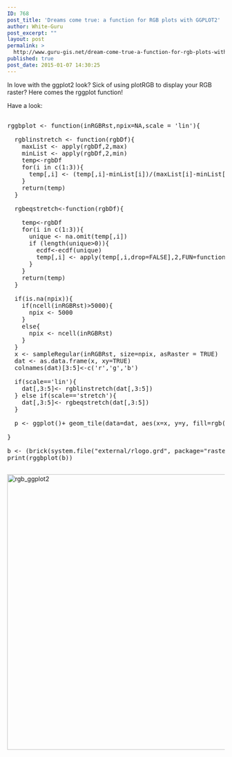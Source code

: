 ```yaml
---
ID: 768
post_title: 'Dreams come true: a function for RGB plots with GGPLOT2'
author: White-Guru
post_excerpt: ""
layout: post
permalink: >
  http://www.guru-gis.net/dream-come-true-a-function-for-rgb-plots-with-ggplot2/
published: true
post_date: 2015-01-07 14:30:25
---
```

In love with the ggplot2 look? Sick of using plotRGB to display your RGB raster?
Here comes the rggplot function!

Have a look:

<pre lang='rsplus'>

rggbplot <- function(inRGBRst,npix=NA,scale = 'lin'){
  
  rgblinstretch <- function(rgbDf){
    maxList <- apply(rgbDf,2,max)
    minList <- apply(rgbDf,2,min)
    temp<-rgbDf
    for(i in c(1:3)){
      temp[,i] <- (temp[,i]-minList[i])/(maxList[i]-minList[i])
    }
    return(temp)
  }
  
  rgbeqstretch<-function(rgbDf){
    
    temp<-rgbDf
    for(i in c(1:3)){
      unique <- na.omit(temp[,i])
      if (length(unique>0)){
        ecdf<-ecdf(unique)
        temp[,i] <- apply(temp[,i,drop=FALSE],2,FUN=function(x) ecdf(x))
      }
    }
    return(temp)
  }

  if(is.na(npix)){
    if(ncell(inRGBRst)>5000){
      npix <- 5000
    }
    else{
      npix <- ncell(inRGBRst)
    }
  }
  x <- sampleRegular(inRGBRst, size=npix, asRaster = TRUE)
  dat <- as.data.frame(x, xy=TRUE)
  colnames(dat)[3:5]<-c('r','g','b')
  
  if(scale=='lin'){
    dat[,3:5]<- rgblinstretch(dat[,3:5])
  } else if(scale=='stretch'){
    dat[,3:5]<- rgbeqstretch(dat[,3:5])
  }
  
  p <- ggplot()+ geom_tile(data=dat, aes(x=x, y=y, fill=rgb(r,g,b))) + scale_fill_identity()
  
}

b <- (brick(system.file("external/rlogo.grd", package="raster")))*6-600
print(rggbplot(b))

</pre>

<a href="http://www.guru-gis.net/wp-content/uploads/2015/01/rgb_ggplot2.png"><img src="http://www.guru-gis.net/wp-content/uploads/2015/01/rgb_ggplot2.png" alt="rgb_ggplot2" width="614" height="637" class="alignnone size-full wp-image-769" /></a>